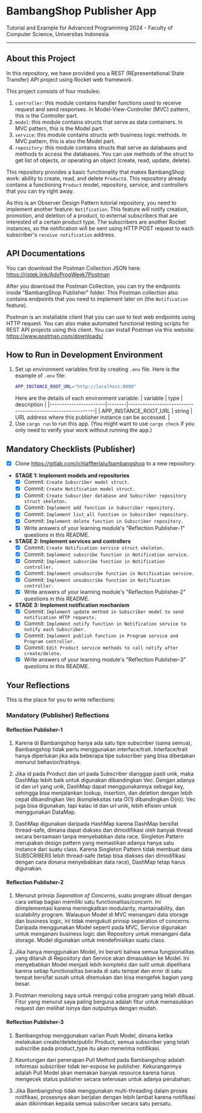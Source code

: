 # BambangShop Publisher App
Tutorial and Example for Advanced Programming 2024 - Faculty of Computer Science, Universitas Indonesia

---

## About this Project
In this repository, we have provided you a REST (REpresentational State Transfer) API project using Rocket web framework.

This project consists of four modules:
1.  `controller`: this module contains handler functions used to receive request and send responses.
    In Model-View-Controller (MVC) pattern, this is the Controller part.
2.  `model`: this module contains structs that serve as data containers.
    In MVC pattern, this is the Model part.
3.  `service`: this module contains structs with business logic methods.
    In MVC pattern, this is also the Model part.
4.  `repository`: this module contains structs that serve as databases and methods to access the databases.
    You can use methods of the struct to get list of objects, or operating an object (create, read, update, delete).

This repository provides a basic functionality that makes BambangShop work: ability to create, read, and delete `Product`s.
This repository already contains a functioning `Product` model, repository, service, and controllers that you can try right away.

As this is an Observer Design Pattern tutorial repository, you need to implement another feature: `Notification`.
This feature will notify creation, promotion, and deletion of a product, to external subscribers that are interested of a certain product type.
The subscribers are another Rocket instances, so the notification will be sent using HTTP POST request to each subscriber's `receive notification` address.

## API Documentations

You can download the Postman Collection JSON here: https://ristek.link/AdvProgWeek7Postman

After you download the Postman Collection, you can try the endpoints inside "BambangShop Publisher" folder.
This Postman collection also contains endpoints that you need to implement later on (the `Notification` feature).

Postman is an installable client that you can use to test web endpoints using HTTP request.
You can also make automated functional testing scripts for REST API projects using this client.
You can install Postman via this website: https://www.postman.com/downloads/

## How to Run in Development Environment
1.  Set up environment variables first by creating `.env` file.
    Here is the example of `.env` file:
    ```bash
    APP_INSTANCE_ROOT_URL="http://localhost:8000"
    ```
    Here are the details of each environment variable:
    | variable              | type   | description                                                |
    |-----------------------|--------|------------------------------------------------------------|
    | APP_INSTANCE_ROOT_URL | string | URL address where this publisher instance can be accessed. |
2.  Use `cargo run` to run this app.
    (You might want to use `cargo check` if you only need to verify your work without running the app.)

## Mandatory Checklists (Publisher)
-   [x] Clone https://gitlab.com/ichlaffterlalu/bambangshop to a new repository.
-   **STAGE 1: Implement models and repositories**
    -   [x] Commit: `Create Subscriber model struct.`
    -   [x] Commit: `Create Notification model struct.`
    -   [x] Commit: `Create Subscriber database and Subscriber repository struct skeleton.`
    -   [x] Commit: `Implement add function in Subscriber repository.`
    -   [x] Commit: `Implement list_all function in Subscriber repository.`
    -   [x] Commit: `Implement delete function in Subscriber repository.`
    -   [x] Write answers of your learning module's "Reflection Publisher-1" questions in this README.
-   **STAGE 2: Implement services and controllers**
    -   [x] Commit: `Create Notification service struct skeleton.`
    -   [x] Commit: `Implement subscribe function in Notification service.`
    -   [x] Commit: `Implement subscribe function in Notification controller.`
    -   [x] Commit: `Implement unsubscribe function in Notification service.`
    -   [x] Commit: `Implement unsubscribe function in Notification controller.`
    -   [x] Write answers of your learning module's "Reflection Publisher-2" questions in this README.
-   **STAGE 3: Implement notification mechanism**
    -   [x] Commit: `Implement update method in Subscriber model to send notification HTTP requests.`
    -   [x] Commit: `Implement notify function in Notification service to notify each Subscriber.`
    -   [x] Commit: `Implement publish function in Program service and Program controller.`
    -   [x] Commit: `Edit Product service methods to call notify after create/delete.`
    -   [x] Write answers of your learning module's "Reflection Publisher-3" questions in this README.

## Your Reflections
This is the place for you to write reflections:

### Mandatory (Publisher) Reflections

#### Reflection Publisher-1
1. Karena di Bambangshop hanya ada satu tipe subscriber (sama semua), Bambangshop tidak perlu menggunakan interface/trait. Interface/trait hanya diperlukan jika ada beberapa tipe subscriber yang bisa dibedakan menurut behavior/traitnya.

2. Jika id pada Product dan url pada Subscriber dianggap pasti unik, maka DashMap lebih baik untuk digunakan dibandingkan Vec. Dengan adanya id dan url yang unik, DashMap dapat menggunakannya sebagai key, sehingga bisa menjalankan lookup, insertion, dan deletion dengan lebih cepat dibandingkan Vec (kompleksitas rata O(1) dibandingkan O(n)). Vec juga bisa digunakan, tapi kalau id dan url unik, lebih efisien untuk menggunakan DataMap.

3. DashMap digunakan daripada HashMap karena DashMap bersifat thread-safe, dimana dapat diakses dan dimodifikasi oleh banyak thread secara bersamaan tanpa menyebabkan data race. Singleton Pattern merupakan design pattern yang memastikan adanya hanya satu instance dari suatu class. Karena Singleton Pattern tidak membuat data SUBSCRIBERS lebih thread-safe (tetap bisa diakses dan dimodifikasi dengan cara dimana menyebabkan data race), DashMap tetap harus digunakan.

#### Reflection Publisher-2
1. Menurut prinsip <i>Seperation of Concerns</i>, suatu program dibuat dengan cara setiap bagian memiliki satu functionalitas/<i>concern</i>. Ini diimplementasi karena meningkatkan modularity, mantainability, dan scalability program. Walaupun Model di MVC menangani data storage dan business logic, ini tidak mengukuti prinsip seperation of concerns. Daripada menggunakan Model seperti pada MVC, Service digunakan untuk menganani business logic dan Repository untuk menangani data storage. Model digunakan untuk mendefinisikan suatu class.

2. Jika hanya menggunakan Model, ini berarti bahwa semua fungsionalitas yang ditaruh di Repository dan Service akan dimasukkan ke Model. Ini menyebabkan Model menjadi lebih kompleks dan sulit untuk dipelihara karena setiap functionalitas berada di satu tempat dan error di satu tempat bersifat susah untuk ditemukan dan bisa mengefek bagian yang besar.

3. Postman menolong saya untuk menguji coba program yang telah dibuat. Fitur yang menurut saya paling berguna adalah fitur untuk memasukkan request dan melihat isinya dan outputnya dengan mudah.

#### Reflection Publisher-3
1. Bambangshop menggunakan varian Push Model, dimana ketika melakukan create/delete/public Product, semua subscriber yang telah subscribe pada product_type itu akan menerima notifikasi.

2. Keuntungan dari penerapan Pull Method pada Bambangshop adalah informasi subscriber tidak ter-expose ke publisher. Kekurangannya adalah Pull Model akan memakan banyak resource karena harus mengecek status publisher secara seterusan untuk adanya perubahan.

3. Jika Bambangshop tidak menggunakan multi-threading dalam proses notifikasi, prosesnya akan berjalan dengan lebih lambat karena notifikasi akan dikirimkan kepada semua subscriber secara satu persatu.
